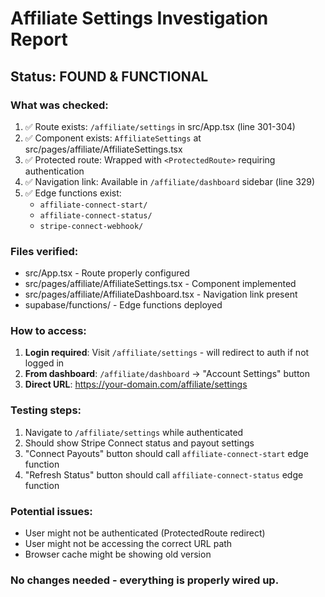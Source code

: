 # Affiliate Settings Investigation Report

## Status: FOUND & FUNCTIONAL

### What was checked:
1. ✅ Route exists: `/affiliate/settings` in src/App.tsx (line 301-304)
2. ✅ Component exists: `AffiliateSettings` at src/pages/affiliate/AffiliateSettings.tsx
3. ✅ Protected route: Wrapped with `<ProtectedRoute>` requiring authentication
4. ✅ Navigation link: Available in `/affiliate/dashboard` sidebar (line 329)
5. ✅ Edge functions exist: 
   - `affiliate-connect-start/` 
   - `affiliate-connect-status/`
   - `stripe-connect-webhook/`

### Files verified:
- src/App.tsx - Route properly configured
- src/pages/affiliate/AffiliateSettings.tsx - Component implemented
- src/pages/affiliate/AffiliateDashboard.tsx - Navigation link present
- supabase/functions/ - Edge functions deployed

### How to access:
1. **Login required**: Visit `/affiliate/settings` - will redirect to auth if not logged in
2. **From dashboard**: `/affiliate/dashboard` → "Account Settings" button
3. **Direct URL**: https://your-domain.com/affiliate/settings

### Testing steps:
1. Navigate to `/affiliate/settings` while authenticated
2. Should show Stripe Connect status and payout settings
3. "Connect Payouts" button should call `affiliate-connect-start` edge function
4. "Refresh Status" button should call `affiliate-connect-status` edge function

### Potential issues:
- User might not be authenticated (ProtectedRoute redirect)
- User might not be accessing the correct URL path
- Browser cache might be showing old version

### No changes needed - everything is properly wired up.
